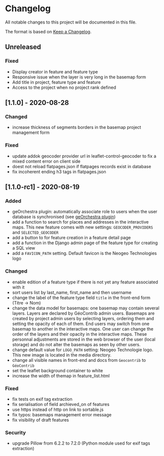 # Changelog
All notable changes to this project will be documented in this file.

The format is based on [Keep a Changelog](https://keepachangelog.com/en/1.0.0/).

## Unreleased

### Fixed
- Display creator in feature and feature type
- Responsive issue when the layer is very long in the basemap form
- Add title in project, feature type and feature
- Access to the project when no project rank defined 

## [1.1.0] - 2020-08-28

### Changed
- increase thickness of segments borders in the basemap project management form

### Fixed
- update addok geocoder provider url in leaflet-control-geocoder to fix a mixed content error on client side
- doest not reload flatpages.json if flatpages records exist in database
- fix incoherent ending h3 tags in flatpages.json

## [1.1.0-rc1] - 2020-08-19
### Added
- geOrchestra plugin: automatically associate role to users when the user database is synchronised (see 
[geOrchestra plugin](plugin_georchestra/README.md))
- add a function to search for places and addresses in the interactive maps. This new feature comes with new settings:
`GEOCODER_PROVIDERS` and `SELECTED_GEOCODER`
- add a button to for feature creation in a feature detail page
- add a function in the Django admin page of the feature type for creating a SQL view
- add a `FAVICON_PATH` setting. Default favicon is the Neogeo Technologies logo

### Changed
- enable edition of a feature type if there is not yet any feature associated with it
- sort users list by last_name, first_name and then username
- change the label of the feature type field `title` in the front-end form (Titre -> Nom)
- change the data model for basemaps: one basemap may contain several layers. Layers are declared by GéoContrib
admin users. Basemaps are created by project admin users by selecting layers, ordering them and setting the opacity
of each of them. End users may switch from one basemap to another in the interactive maps. One user can change 
the order of the layers and their opacity in the interactive maps. These personnal adjustments are stored in the 
web browser of the user (local storage) and do not alter the basemaps as seen by other users.
- change default value for `LOGO_PATH` setting: Neogeo Technologie logo. This new image is located in the media 
directory.
- change all visible names in front-end and docs from `Geocontrib` to `GéoContrib`
- set the leaflet background container to white
- increase the width of themap in feature_list.html

### Fixed
- fix tests on exif tag extraction
- fix serialisation of field archieved_on of features
- use https instead of http on link to sortable.js
- fix typos: basemaps management error message
- fix visibility of draft features

### Security
- upgrade Pillow from 6.2.2 to 7.2.0 (Python module used for exif tags extraction)
